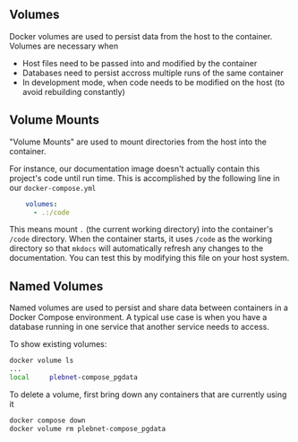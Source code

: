 
## Volumes

Docker volumes are used to persist data from the host to the container.
Volumes are necessary when

* Host files need to be passed into and modified by the container
* Databases need to persist accross multiple runs of the same container
* In development mode, when code needs to be modified on the host (to avoid rebuilding constantly)


## Volume Mounts

"Volume Mounts" are used to mount directories from the host into the container.

For instance, our documentation image doesn't actually contain this project's code until run time.
This is accomplished by the following line in our `docker-compose.yml`

```yaml
    volumes:
      - .:/code
```

This means mount `.` (the current working directory) into the container's `/code` directory.
When the container starts, it uses `/code` as the working directory so that `mkdocs` will automatically refresh any changes to the documentation. You can test this by modifying this file on your host system.

## Named Volumes

Named volumes are used to persist and share data between containers in a Docker Compose environment.
A typical use case is when you have a database running in one service that another service needs to access.


To show existing volumes:

```sh
docker volume ls
...
local     plebnet-compose_pgdata
```

To delete a volume, first bring down any containers that are currently using it

```sh
docker compose down
docker volume rm plebnet-compose_pgdata
```


